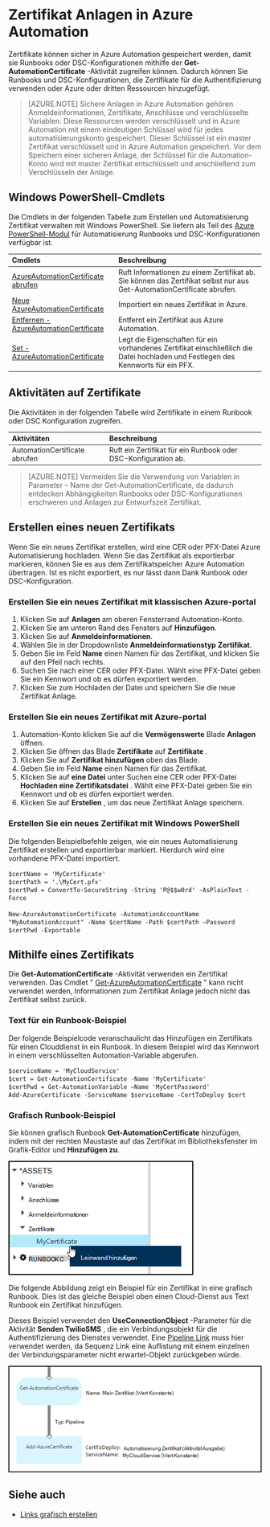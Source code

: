 <properties 
   pageTitle="Anlagen in Azure Automation Zertifikat | Microsoft Azure"
   description="Zertifikate können sicher in Azure Automation gespeichert werden, damit sie Runbooks oder DSC Konfigurationen authentifizieren Azure und Drittanbieter-Ressourcen zugreifen können.  Dieser Artikel erläutert die Details der Zertifikate und zum Verfassen von Text und Grafiken arbeiten."
   services="automation"
   documentationCenter=""
   authors="mgoedtel"
   manager="stevenka"
   editor="tysonn" />
<tags 
   ms.service="automation"
   ms.devlang="na"
   ms.topic="article"
   ms.tgt_pltfrm="na"
   ms.workload="infrastructure-services"
   ms.date="02/23/2016"
   ms.author="magoedte;bwren" />

# <a name="certificate-assets-in-azure-automation"></a>Zertifikat Anlagen in Azure Automation

Zertifikate können sicher in Azure Automation gespeichert werden, damit sie Runbooks oder DSC-Konfigurationen mithilfe der **Get-AutomationCertificate** -Aktivität zugreifen können. Dadurch können Sie Runbooks und DSC-Konfigurationen, die Zertifikate für die Authentifizierung verwenden oder Azure oder dritten Ressourcen hinzugefügt.

>[AZURE.NOTE] Sichere Anlagen in Azure Automation gehören Anmeldeinformationen, Zertifikate, Anschlüsse und verschlüsselte Variablen. Diese Ressourcen werden verschlüsselt und in Azure Automation mit einem eindeutigen Schlüssel wird für jedes automatisierungskonto gespeichert. Dieser Schlüssel ist ein master Zertifikat verschlüsselt und in Azure Automation gespeichert. Vor dem Speichern einer sicheren Anlage, der Schlüssel für die Automation-Konto wird mit master Zertifikat entschlüsselt und anschließend zum Verschlüsseln der Anlage.

## <a name="windows-powershell-cmdlets"></a>Windows PowerShell-Cmdlets

Die Cmdlets in der folgenden Tabelle zum Erstellen und Automatisierung Zertifikat verwalten mit Windows PowerShell. Sie liefern als Teil des [Azure PowerShell-Modul](../powershell-install-configure.md) für Automatisierung Runbooks und DSC-Konfigurationen verfügbar ist.

|Cmdlets|Beschreibung|
|:---|:---|
|[AzureAutomationCertificate abrufen](http://msdn.microsoft.com/library/dn913765.aspx)|Ruft Informationen zu einem Zertifikat ab. Sie können das Zertifikat selbst nur aus Get-AutomationCertificate abrufen.|
|[Neue AzureAutomationCertificate](http://msdn.microsoft.com/library/dn913764.aspx)|Importiert ein neues Zertifikat in Azure.|
|[Entfernen - AzureAutomationCertificate](http://msdn.microsoft.com/library/dn913773.aspx)|Entfernt ein Zertifikat aus Azure Automation.|
|[Set - AzureAutomationCertificate](http://msdn.microsoft.com/library/dn913763.aspx)|Legt die Eigenschaften für ein vorhandenes Zertifikat einschließlich die Datei hochladen und Festlegen des Kennworts für ein PFX.|

## <a name="activities-to-access-certificates"></a>Aktivitäten auf Zertifikate

Die Aktivitäten in der folgenden Tabelle wird Zertifikate in einem Runbook oder DSC Konfiguration zugreifen.

|Aktivitäten|Beschreibung|
|:---|:---|
|AutomationCertificate abrufen|Ruft ein Zertifikat für ein Runbook oder DSC-Konfiguration ab.|

>[AZURE.NOTE] Vermeiden Sie die Verwendung von Variablen in Parameter – Name der Get-AutomationCertificate, da dadurch entdecken Abhängigkeiten Runbooks oder DSC-Konfigurationen erschweren und Anlagen zur Entwurfszeit Zertifikat.

## <a name="creating-a-new-certificate"></a>Erstellen eines neuen Zertifikats

Wenn Sie ein neues Zertifikat erstellen, wird eine CER oder PFX-Datei Azure Automatisierung hochladen. Wenn Sie das Zertifikat als exportierbar markieren, können Sie es aus dem Zertifikatspeicher Azure Automation übertragen. Ist es nicht exportiert, es nur lässt dann Dank Runbook oder DSC-Konfiguration.

### <a name="to-create-a-new-certificate-with-the-azure-classic-portal"></a>Erstellen Sie ein neues Zertifikat mit klassischen Azure-portal

1. Klicken Sie auf **Anlagen** am oberen Fensterrand Automation-Konto.
1. Klicken Sie am unteren Rand des Fensters auf **Hinzufügen**.
1. Klicken Sie auf **Anmeldeinformationen**.
2. Wählen Sie in der Dropdownliste **Anmeldeinformationstyp** **Zertifikat**.
3. Geben Sie im Feld **Name** einen Namen für das Zertifikat, und klicken Sie auf den Pfeil nach rechts.
4. Suchen Sie nach einer CER oder PFX-Datei.  Wählt eine PFX-Datei geben Sie ein Kennwort und ob es dürfen exportiert werden.
1. Klicken Sie zum Hochladen der Datei und speichern Sie die neue Zertifikat Anlage.


### <a name="to-create-a-new-certificate-with-the-azure-portal"></a>Erstellen Sie ein neues Zertifikat mit Azure-portal

1. Automation-Konto klicken Sie auf die **Vermögenswerte** Blade **Anlagen** öffnen.
1. Klicken Sie öffnen das Blade **Zertifikate** auf **Zertifikate** .
1. Klicken Sie auf **Zertifikat hinzufügen** oben das Blade.
2. Geben Sie im Feld **Name** einen Namen für das Zertifikat.
2. Klicken Sie auf **eine Datei** unter Suchen eine CER oder PFX-Datei **Hochladen eine Zertifikatsdatei** .  Wählt eine PFX-Datei geben Sie ein Kennwort und ob es dürfen exportiert werden.
1. Klicken Sie auf **Erstellen** , um das neue Zertifikat Anlage speichern.


### <a name="to-create-a-new-certificate-with-windows-powershell"></a>Erstellen Sie ein neues Zertifikat mit Windows PowerShell

Die folgenden Beispielbefehle zeigen, wie ein neues Automatisierung Zertifikat erstellen und exportierbar markiert. Hierdurch wird eine vorhandene PFX-Datei importiert.

    $certName = 'MyCertificate'
    $certPath = '.\MyCert.pfx'
    $certPwd = ConvertTo-SecureString -String 'P@$$w0rd' -AsPlainText -Force
    
    New-AzureAutomationCertificate -AutomationAccountName "MyAutomationAccount" -Name $certName -Path $certPath –Password $certPwd -Exportable

## <a name="using-a-certificate"></a>Mithilfe eines Zertifikats

Die **Get-AutomationCertificate** -Aktivität verwenden ein Zertifikat verwenden. Das Cmdlet " [Get-AzureAutomationCertificate](http://msdn.microsoft.com/library/dn913765.aspx) " kann nicht verwendet werden, Informationen zum Zertifikat Anlage jedoch nicht das Zertifikat selbst zurück.

### <a name="textual-runbook-sample"></a>Text für ein Runbook-Beispiel

Der folgende Beispielcode veranschaulicht das Hinzufügen ein Zertifikats für einen Clouddienst in ein Runbook. In diesem Beispiel wird das Kennwort in einem verschlüsselten Automation-Variable abgerufen.

    $serviceName = 'MyCloudService'
    $cert = Get-AutomationCertificate -Name 'MyCertificate'
    $certPwd = Get-AutomationVariable –Name 'MyCertPassword'
    Add-AzureCertificate -ServiceName $serviceName -CertToDeploy $cert

### <a name="graphical-runbook-sample"></a>Grafisch Runbook-Beispiel

Sie können grafisch Runbook **Get-AutomationCertificate** hinzufügen, indem mit der rechten Maustaste auf das Zertifikat im Bibliotheksfenster im Grafik-Editor und **Hinzufügen zu**.

![](media/automation-certificates/certificate-add-canvas.png)

Die folgende Abbildung zeigt ein Beispiel für ein Zertifikat in eine grafisch Runbook.  Dies ist das gleiche Beispiel oben einen Cloud-Dienst aus Text Runbook ein Zertifikat hinzufügen.  

Dieses Beispiel verwendet den **UseConnectionObject** -Parameter für die Aktivität **Senden TwilioSMS** , die ein Verbindungsobjekt für die Authentifizierung des Dienstes verwendet.  Eine [Pipeline Link](automation-graphical-authoring-intro.md#links-and-workflow) muss hier verwendet werden, da Sequenz Link eine Auflistung mit einem einzelnen der Verbindungsparameter nicht erwartet-Objekt zurückgeben würde.

![](media/automation-certificates/add-certificate.png)


## <a name="see-also"></a>Siehe auch

- [Links grafisch erstellen](automation-graphical-authoring-intro.md#links-and-workflow) 
